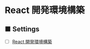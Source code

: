 # React 開発環境構築
## ■ Settings
- [ ] [React 開発環境構築](https://github.com/thetaru/memorandum/tree/master/OS/Linux/CentOS8/development_react/react_20210717)
